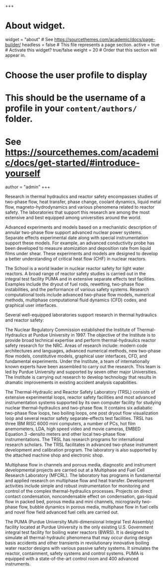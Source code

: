 +++
# About widget.
widget = "about"  # See https://sourcethemes.com/academic/docs/page-builder/
headless = false  # This file represents a page section.
active = true  # Activate this widget? true/false
weight = 20  # Order that this section will appear in.


# Choose the user profile to display
# This should be the username of a profile in your `content/authors/` folder.
# See https://sourcethemes.com/academic/docs/get-started/#introduce-yourself
author = "admin"
+++

Research in thermal hydraulics and reactor safety encompasses studies of two-phase flow, heat transfer, phase change, coolant dynamics, liquid metal flow, magneto-hydrodynamics and various phenomena related to reactor safety. The laboratories that support this research are among the most extensive and best equipped among universities around the world.

Advanced experiments and models based on a mechanistic description of annular two-phase flow support advanced nuclear power systems. Separate effects experimental date along with special instrumentation support these models. For example, an advanced conductivity probe has been developed to measure atomization and deposition rate from liquid films under shear. These experiments and models are designed to develop a better understanding of critical heat flow (CHF) in nuclear reactors.

The School is a world leader in nuclear reactor safety for light water reactors. A broad range of reactor safety studies is carried out in the integral test facility PUMA and in extensive separate effects test facilities. Examples include the dryout of fuel rods, rewetting, two-phase flow instabilities, and the performance of various safety systems. Research computational tools include advanced two-phase flow models, numerical methods, multiphase computational fluid dynamics (CFD) codes, and graphical user interfaces.

Several well-equipped laboratories support research in thermal hydraulics and reactor safety:

The Nuclear Regulatory Commission established the Institute of Thermal-Hydraulics at Purdue University in 1997. The objective of the Institute is to provide broad technical expertise and perform thermal-hydraulics reactor safety research for the NRC. Areas of research include: modern code architectures and languages, advanced numerical methods, new two-phase flow models, constitutive models, graphical user interfaces, CFD, and fundamental experiments. Under the Institute, a team of internationally known experts have been assembled to carry out the research. This team is led by Purdue University and supported by seven other major Universities. The Institute is carrying out research to develop technology that results in dramatic improvements in existing accident analysis capabilities.

The Thermal-Hydraulic and Reactor Safety Laboratory (TRSL) consists of extensive experimental loops, reactor safety facilities and most advanced instrumentation systems supported by its own computer facility for studying nuclear thermal-hydraulics and two-phase flow. It contains six adiabatic two-phase flow loops, two boiling loops, one post dryout flow visualization loop and several reactor safety separate-effects test facilities. TRSL has three IBM RISC 6000 mini computers, a number of PCs, hot film anemometers, LDA, high speed video and movie cameras, EMBED Equation.3 -densito meters and other local two-phase flow instrumentations. The TRSL has research programs for international research scholars. The TRSL facilitates in advanced two-phase instrument development and calibration program. The laboratory is also supported by the attached machine shop and electronic shop.

Multiphase flow in channels and porous media, diagnostic and instrument developmental projects are carried out at a Multiphase and Fuel Cell Research Laboratory (MFCRL).  The laboratory has programs in fundamental and applied research on multiphase flow and heat transfer.  Development activities include simple and robust instrumentation for monitoring and control of the complex thermal-hydraulics processes.  Projects on direct contact condensation, noncondensable effect on condensation, gas-liquid flow in packed bed, porous media and mini channels, microgravity two-phase flow, bubble dynamics in porous media, multiphase flow in fuel cells and novel flow field advanced fuel cells are carried out.

The PUMA (Purdue University Multi-dimensional Integral Test Assembly) facility located at Purdue University is the only existing U.S. Government integral test facility for boiling water reactors (BWRS). It is designed to simulate all thermal-hydraulic phenomena that may occur during design basis accidents and other transients in revolutionary innovative boiling water reactor designs with various passive safety systems. It simulates the reactor, containment, safety systems and control systems. PUMA is equipped with a state-of-the-art control room and 400 advanced instruments.

